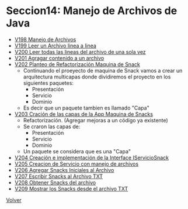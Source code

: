 # Seccion14: Manejo de Archivos de Java
* [V198 Manejo de Archivos](V198_Manejo_de_Archivos_en_Java/src/archivos/CrearArchivo.java)
* [V199 Leer un Archivo linea a linea](V199_Leer_un_Archivo_en_Java/src/archivos/LeerArchivo.java)
* [V200 Leer todas las lineas del archivo de una sola vez](V200_Leer_todo_el_Archivo/src/archivos/LeerTodo.java)
* [V201 Agragar contenido a un archivo](V201_Escribir_a_un_Archivo/src/archivos/AgregarContenidoArchivo.java)
* [V202 Planteo de Refactorización Maquina de Snack ](V202_Proyecto_Maquina_de_Snacks_con_Manejo_de_Archivos/Docs/arquitectura-multicapas.jpg)
    - Continuando el proeyecto de maquina de Snack vamos a crear un 
        arquitectura multicapas donde dividiremos el proyecto en los 
        siguientes paquetes: 
        * Presentación
        * Servicio
        * Dominio
    - Es decir que un paquete tambien es llamado "Capa"
* [V203 Cración de las capas de la App Maquina de Snacks](V203_Arquitectura_Multicapas_App_Maquina_de_Snacks/src/maquina_snacks_archivos)
    - Refactorización. (Agregar mejoras a un código ya existente)
    - Se craron las capas de: 
        * Presentación
        * Servicio
        * Dominio
    - Un paquete se considera que es una "Capa"
* [V204 Creación e implementación de la Interface IServicioSnack](V204_Creacion_Interface_IServcioSnack/src/maquina_snacks_archivos/servicio/IServicioSnacks.java)
* [V205 Creacion de Servicio con manejo de archivos](V205_Clase_Servicio_Snacks_con_Manejo_de_Archivos/src/maquina_snacks_archivos/servicio/ServicioSnacksArchivos.java)
* [V206 Agregar Snacks Iniciales al Archivo](V206_Agregar_Snacks_Iniciales_al_Archivo/src/maquina_snacks_archivos/servicio/ServicioSnacksArchivos.java)
* [V207 Escribir Snacks al Archivo TXT](V207_Escribir_Snacks_al_Archivo/src/maquina_snacks_archivos/servicio/ServicioSnacksArchivos.java)
* [V208 Obtener Snacks del archivo](V208_Obtener_Snacks_Archivo/src/maquina_snacks_archivos/servicio/ServicioSnacksArchivos.java)
* [V209 Mostrar los Snacks desde el archivo TXT](V209_Mostrar_Snacks_del_Archivosrc/maquina_snacks_archivos/servicio/ServicioSnacksArchivos.java)

[Volver](../)